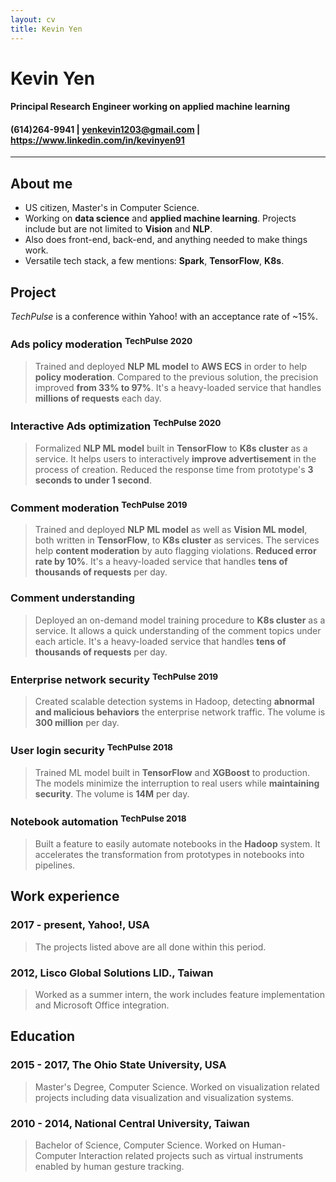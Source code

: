 ```yaml
---
layout: cv
title: Kevin Yen
---
```

# Kevin Yen

#### Principal Research Engineer working on applied machine learning

<h4 id="webaddress">
(614)264-9941
| <a href="yenkevin1203@gmail.com">yenkevin1203@gmail.com</a>
| <a href="https://www.linkedin.com/in/kevinyen91">https://www.linkedin.com/in/kevinyen91</a>
<!-- | <a href="https://github.com/NivekNey">GitHub</a> -->
</h4>

<hr>

## About me

-   US citizen, Master's in Computer Science.
-   Working on __data science__ and __applied machine learning__. Projects include but are not limited to __Vision__ and __NLP__.
-   Also does front-end, back-end, and anything needed to make things work.
-   Versatile tech stack, a few mentions: __Spark__, __TensorFlow__, __K8s__.

## Project

_TechPulse_ is a conference within Yahoo! with an acceptance rate of ~15%.

### Ads policy moderation <sup>TechPulse 2020</sup>

> Trained and deployed __NLP ML model__ to __AWS ECS__ in order to help __policy moderation__. Compared to the previous solution, the precision improved __from 33% to 97%__. It's a heavy-loaded service that handles __millions of requests__ each day.

### Interactive Ads optimization <sup>TechPulse 2020</sup>

> Formalized __NLP ML model__ built in __TensorFlow__ to __K8s cluster__ as a service. It helps users to interactively __improve advertisement__ in the process of creation. Reduced the response time from prototype's __3 seconds to under 1 second__.

### Comment moderation <sup>TechPulse 2019</sup>

> Trained and deployed __NLP ML model__ as well as __Vision ML model__, both written in __TensorFlow__, to __K8s cluster__ as services. The services help __content moderation__ by auto flagging violations. __Reduced error rate by 10%__. It's a heavy-loaded service that handles __tens of thousands of requests__ per day.

### Comment understanding

> Deployed an on-demand model training procedure to __K8s cluster__ as a service. It allows a quick understanding of the comment topics under each article. It's a heavy-loaded service that handles __tens of thousands of requests__ per day.

### Enterprise network security <sup>TechPulse 2019</sup>

> Created scalable detection systems in Hadoop, detecting __abnormal and malicious behaviors__ the enterprise network traffic. The volume is __300 million__ per day.  

### User login security <sup>TechPulse 2018</sup>

> Trained ML model built in __TensorFlow__ and __XGBoost__ to production. The models minimize the interruption to real users while __maintaining security__. The volume is __14M__ per day.

### Notebook automation <sup>TechPulse 2018</sup>

> Built a feature to easily automate notebooks in the __Hadoop__ system. It accelerates the transformation from prototypes in notebooks into pipelines.

## Work experience

### 2017 - present, Yahoo!, USA

> The projects listed above are all done within this period.

### 2012, Lisco Global Solutions LID., Taiwan

> Worked as a summer intern, the work includes feature implementation and Microsoft Office integration.

## Education

### 2015 - 2017, The Ohio State University, USA

> Master's Degree, Computer Science.
> Worked on visualization related projects including data visualization and visualization systems.

### 2010 - 2014, National Central University, Taiwan

> Bachelor of Science, Computer Science.
> Worked on Human-Computer Interaction related projects such as virtual instruments enabled by human gesture tracking.


